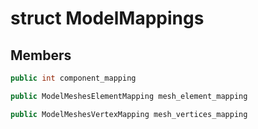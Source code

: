 # struct ModelMappings

## Members

```cpp
public int component_mapping
```

```cpp
public ModelMeshesElementMapping mesh_element_mapping
```

```cpp
public ModelMeshesVertexMapping mesh_vertices_mapping
```



